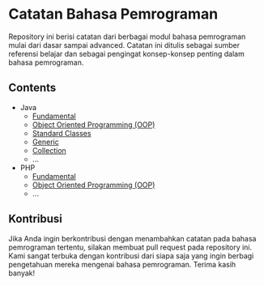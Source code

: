 # Catatan Bahasa Pemrograman
Repository ini berisi catatan dari berbagai modul bahasa pemrograman mulai dari dasar sampai advanced. Catatan ini ditulis sebagai sumber referensi belajar dan sebagai pengingat konsep-konsep penting dalam bahasa pemrograman.

## Contents
- Java
  - [Fundamental](#)
  - [Object Oriented Programming (OOP)](#)
  - [Standard Classes](#)
  - [Generic](#)
  - [Collection](#)
  - ...
- PHP
  - [Fundamental](#)
  - [Object Oriented Programming (OOP)](#)
  - ...

## Kontribusi
Jika Anda ingin berkontribusi dengan menambahkan catatan pada bahasa pemrograman tertentu, silakan membuat pull request pada repository ini. Kami sangat terbuka dengan kontribusi dari siapa saja yang ingin berbagi pengetahuan mereka mengenai bahasa pemrograman. Terima kasih banyak!
